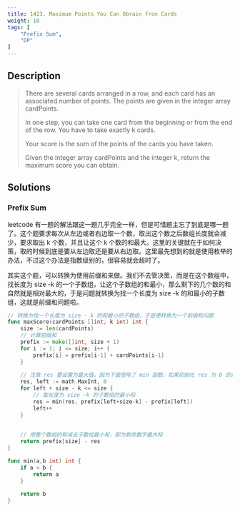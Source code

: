 ```yaml
---
title: 1423. Maximum Points You Can Obrain fron Cards
weight: 10
tags: [
	"Prefix Sum",
	"DP"
]
---
```

## Description
> There are several cards arranged in a row, and each card has an associated number of points. The points are given in the integer array cardPoints.
> 
> In one step, you can take one card from the beginning or from the end of the row. You have to take exactly k cards.
> 
> Your score is the sum of the points of the cards you have taken.
> 
> Given the integer array cardPoints and the integer k, return the maximum score you can obtain.

## Solutions
### Prefix Sum
leetcode 有一题的解法跟这一题几乎完全一样，但是可惜题主忘了到底是哪一题了。这个题要求每次从左边或者右边取一个数，取出这个数之后数组长度就会减少，要求取出 k 个数，并且让这个 k 个数的和最大。这里的关键就在于如何决策，取的时候到底是要从左边取还是要从右边取。这里最先想到的就是使用枚举的办法，不过这个办法是指数级别的，佷容易就会超时了。

其实这个题，可以转换为使用前缀和来做。我们不去管决策，而是在这个数组中，找长度为 size -k 的一个子数组，让这个子数组的和最小，那么剩下的几个数的和自然就是相对最大的，于是问题就转换为找一个长度为 size -k 的和最小的子数组，这就是前缀和问题啦。
```go
// 转换为找一个长度为 size - k 的和最小的子数组，于是便转换为一个前缀和问题
func maxScore(cardPoints []int, k int) int {
    size := len(cardPoints)
	// 计算前缀和
    prefix := make([]int, size + 1)
    for i := 1; i <= size; i++ {
        prefix[i] = prefix[i-1] + cardPoints[i-1]
    }
    
	// 注意 res 要设置为最大值，因为下面使用了 min 函数，如果初始化 res 为 0 的话，结果就总会是整个数组的和
    res, left := math.MaxInt, 0
    for left + size - k <= size {
		// 取长度为 size -k 的子数组的最小和
        res = min(res, prefix[left+size-k] - prefix[left])
        left++
    }
    
    
	// 用整个数组的和减去子数组最小和，即为剩余数字最大和
    return prefix[size] - res
}

func min(a,b int) int {
    if a < b {
        return a
    }
    
    return b
}
```
